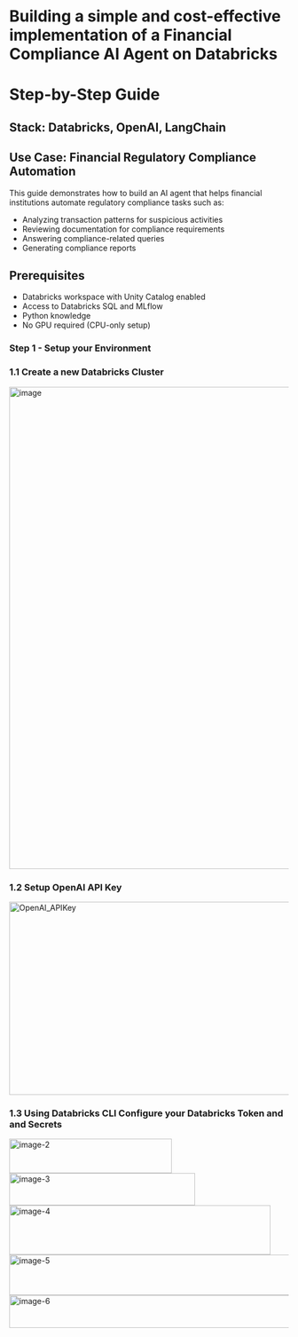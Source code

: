 # Building a simple and cost-effective implementation of a Financial Compliance AI Agent on Databricks

# Step-by-Step Guide

## Stack: Databricks, OpenAI, LangChain

## Use Case: Financial Regulatory Compliance Automation

This guide demonstrates how to build an AI agent that helps financial institutions automate regulatory compliance tasks such as:

- Analyzing transaction patterns for suspicious activities
- Reviewing documentation for compliance requirements
- Answering compliance-related queries
- Generating compliance reports

## Prerequisites

- Databricks workspace with Unity Catalog enabled
- Access to Databricks SQL and MLflow
- Python knowledge
- No GPU required (CPU-only setup)

### Step 1 - Setup your Environment

### 1.1 Create a new Databricks Cluster

<img width="1309" height="869" alt="image" src="https://github.com/user-attachments/assets/623826ff-f391-455b-999e-8dbfc5a751ac" />


### 1.2 Setup OpenAI API Key

<img width="737" height="348" alt="OpenAI_APIKey" src="https://github.com/user-attachments/assets/3e8ee629-07bb-4e4e-a1f3-b4643c67826b" />


### 1.3 Using Databricks CLI Configure your Databricks Token and and Secrets

<img width="293" height="62" alt="image-2" src="https://github.com/user-attachments/assets/36ce85cf-c3cd-4945-accf-94f4cf76a984" />

<img width="335" height="58" alt="image-3" src="https://github.com/user-attachments/assets/84ec6fe0-7f9f-4367-8df7-f339dbf7aa93" />

<img width="471" height="89" alt="image-4" src="https://github.com/user-attachments/assets/d47de1b9-9549-4fcf-99f7-ed11f8efe13e" />

<img width="543" height="73" alt="image-5" src="https://github.com/user-attachments/assets/ab64c6a5-c124-4799-b59b-07ad8ebf3b2d" />

<img width="555" height="59" alt="image-6" src="https://github.com/user-attachments/assets/7d07d25c-fad9-4ef2-b733-6fd65adeeead" />


